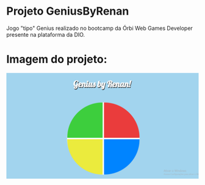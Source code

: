 # Projeto GeniusByRenan
Jogo "tipo" Genius realizado no bootcamp da Órbi Web Games Developer presente na plataforma da DIO.

# Imagem do projeto: 
![geius](geniusByRenan.png)
